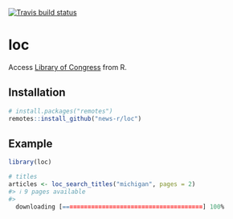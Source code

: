 <!-- README.md is generated from README.Rmd. Please edit that file -->



<!-- badges: start -->
[![Travis build status](https://travis-ci.org/news-r/loc.svg?branch=master)](https://travis-ci.org/news-r/loc)
<!-- badges: end -->

# loc

Access [Library of Congress](https://chroniclingamerica.loc.gov) from R.

## Installation

``` r
# install.packages("remotes")
remotes::install_github("news-r/loc")
```

## Example


```r
library(loc)

# titles
articles <- loc_search_titles("michigan", pages = 2)
#> ℹ 9 pages available
#> 
  downloading [=======================================] 100%
```
